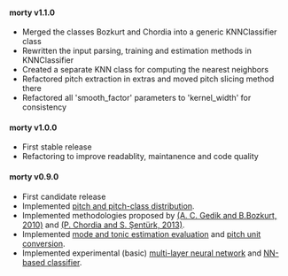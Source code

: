 #### morty v1.1.0
 - Merged the classes Bozkurt and Chordia into a generic KNNClassifier class
 - Rewritten the input parsing, training and estimation methods in
 KNNClassifier
 - Created a separate KNN class for computing the nearest neighbors
 - Refactored pitch extraction in extras and moved pitch slicing method there
 - Refactored all 'smooth_factor' parameters to 'kernel_width' for consistency

#### morty v1.0.0
 - First stable release
 - Refactoring to improve readablity, maintanence and code quality

#### morty v0.9.0
 - First candidate release
 - Implemented [pitch and pitch-class distribution](https://github.com/altugkarakurt/morty/blob/master/morty/PitchDistribution.py).
 - Implemented methodologies proposed by [(A. C. Gedik and B.Bozkurt, 2010)](https://github.com/altugkarakurt/morty/blob/master/morty/Bozkurt.py) and [(P. Chordia and S. Şentürk, 2013)](https://github.com/altugkarakurt/morty/blob/master/morty/Chordia.py).
 - Implemented [mode and tonic estimation evaluation](https://github.com/altugkarakurt/morty/blob/master/morty/Evaluator.py) and [pitch unit conversion](https://github.com/altugkarakurt/morty/blob/master/morty/Converter.py).
 - Implemented experimental (basic) [multi-layer neural network](https://github.com/altugkarakurt/morty/blob/master/morty/NeuralNet.py) and [NN-based classifier](https://github.com/altugkarakurt/morty/blob/master/morty/NeuralClassifier.py).
